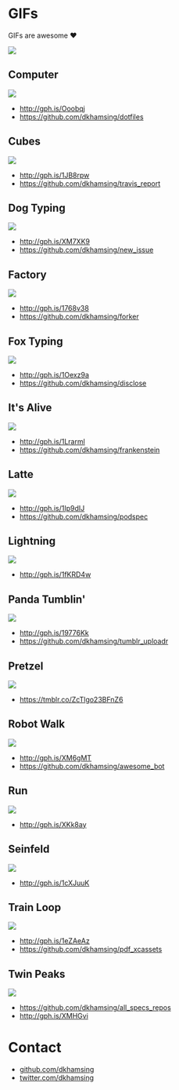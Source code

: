 # GIFs

GIFs are awesome :heart:

![](http://i.giphy.com/12UlfHpF05ielO.gif)

## Computer

![](assets/mac-computer.gif)

- http://gph.is/Ooobqj
- https://github.com/dkhamsing/dotfiles

## Cubes

![](assets/cubes.gif)

- http://gph.is/1JB8rpw
- https://github.com/dkhamsing/travis_report

## Dog Typing

![](assets/dog-typing.gif)

- http://gph.is/XM7XK9
- https://github.com/dkhamsing/new_issue

## Factory

![](assets/factory.gif)

- http://gph.is/1768v38
- https://github.com/dkhamsing/forker

## Fox Typing

![](assets/fox-mulder-typing.gif)

- http://gph.is/1Oexz9a
- https://github.com/dkhamsing/disclose

## It's Alive

![](assets/its-alive.gif)

- http://gph.is/1Lrarml
- https://github.com/dkhamsing/frankenstein

## Latte

![](assets/latte.gif)

- http://gph.is/1Ip9dIJ
- https://github.com/dkhamsing/podspec

## Lightning

![](assets/lightning.gif)

- http://gph.is/1fKRD4w

## Panda Tumblin'

![](assets/panda-tumblin.gif)

- http://gph.is/19776Kk
- https://github.com/dkhamsing/tumblr_uploadr

## Pretzel

![](assets/pretzel.gif)

- https://tmblr.co/ZcTlgo23BFnZ6

## Robot Walk

![](assets/robot-walk.gif)

- http://gph.is/XM6gMT
- https://github.com/dkhamsing/awesome_bot

## Run

![](assets/run.gif)

- http://gph.is/XKk8ay

## Seinfeld

![](assets/seinfeld-computer.gif)

- http://gph.is/1cXJuuK

## Train Loop

![](assets/train-loop.gif)

- http://gph.is/1eZAeAz
- https://github.com/dkhamsing/pdf_xcassets

## Twin Peaks

![](assets/twin-peaks.gif)

- https://github.com/dkhamsing/all_specs_repos
- http://gph.is/XMHGvi

# Contact

- [github.com/dkhamsing](https://github.com/dkhamsing)
- [twitter.com/dkhamsing](https://twitter.com/dkhamsing)
